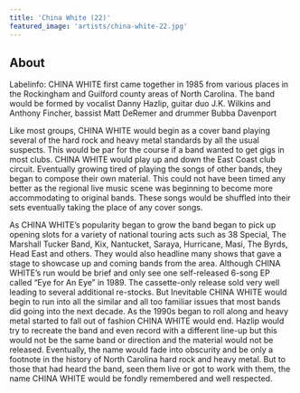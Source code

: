 ```yaml
---
title: 'China White (22)'
featured_image: 'artists/china-white-22.jpg'
---
```


## About

Labelinfo:
CHINA WHITE first came together in 1985 from various places in the Rockingham and Guilford county areas of North Carolina. The band would be formed by vocalist Danny Hazlip, guitar duo J.K. Wilkins and Anthony Fincher, bassist Matt DeRemer and drummer Bubba Davenport

Like most groups, CHINA WHITE would begin as a cover band playing several of the hard rock and heavy metal standards by all the usual suspects. This would be par for the course if a band wanted to get gigs in most clubs. CHINA WHITE would play up and down the East Coast club circuit. Eventually growing tired of playing the songs of other bands, they began to compose their own material. This could not have been timed any better as the regional live music scene was beginning to become more accommodating to original bands. These songs would be shuffled into their sets eventually taking the place of any cover songs.

As CHINA WHITE’s popularity began to grow the band began to pick up opening slots for a variety of national touring acts such as 38 Special, The Marshall Tucker Band, Kix, Nantucket, Saraya, Hurricane, Masi, The Byrds, Head East and others. They would also headline many shows that gave a stage to showcase up and coming bands from the area. Although CHINA WHITE’s run would be brief and only see one self-released 6-song EP called “Eye for An Eye” in 1989. The cassette-only release sold very well leading to several additional re-stocks. But Inevitable CHINA WHITE would begin to run into all the similar and all too familiar issues that most bands did going into the next decade. As the 1990s began to roll along and heavy metal started to fall out of fashion CHINA WHITE would end. Hazlip would try to recreate the band and even record with a different line-up but this would not be the same band or direction and the material would not be released. Eventually, the name would fade into obscurity and be only a footnote in the history of North Carolina hard rock and heavy metal. But to those that had heard the band, seen them live or got to work with them, the name CHINA WHITE would be fondly remembered and well respected.
